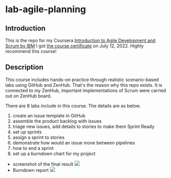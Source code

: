 # lab-agile-planning
## Introduction
This is the repo for my Coursera [Introduction to Agile Development and Scrum by IBM](https://www.coursera.org/learn/agile-development-and-scrum/home/welcome)
I got [the course certificate](https://coursera.org/share/0cb4ada3cea88bed1c72e3a9eef8dbb7) on July 12, 2022. Highly recommend this course!

## Description
This course includes hands-on practice through realistic scenario-based labs using GitHub and ZenHub. That's the reason why this repo exists. It is connected to my ZenHub, important implementations of Scrum were carried out on ZenHub board. 

There are 8 labs include in this course. The details are as below.
1. create an issue template in GitHub
2. assemble the product backlog with issues
3. triage new issues, add details to stories to make them Sprint Ready
4. set up sprints
5. assign a sprint to stories
6. demonstrate how would an issue move between pipelines
7. how to end a sprint
8. set up a burndown chart for my project

- screenshot of the final result
![](https://i.imgur.com/J1fpw9X.png)
- Burndown report
![](https://i.imgur.com/BvQgWyX.png)

